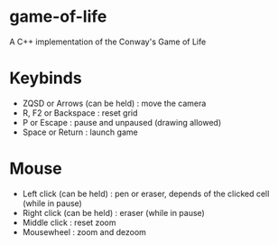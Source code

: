 # game-of-life
A C++ implementation of the Conway's Game of Life

# Keybinds
- ZQSD or Arrows (can be held) : move the camera 
- R, F2 or Backspace : reset grid
- P or Escape : pause and unpaused (drawing allowed)
- Space or Return : launch game

# Mouse
- Left click (can be held) : pen or eraser, depends of the clicked cell (while in pause)
- Right click (can be held) : eraser (while in pause)
- Middle click : reset zoom
- Mousewheel : zoom and dezoom